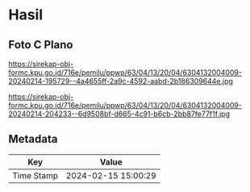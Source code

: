 # Hasil

## Foto C Plano

https://sirekap-obj-formc.kpu.go.id/716e/pemilu/ppwp/63/04/13/20/04/6304132004009-20240214-195729--4a4655ff-2a9c-4592-aabd-2b186309644e.jpg

https://sirekap-obj-formc.kpu.go.id/716e/pemilu/ppwp/63/04/13/20/04/6304132004009-20240214-204233--6d9508bf-d665-4c91-b6cb-2bb87fe77f1f.jpg


## Metadata

| Key        | Value               |
| ---------- | ------------------- |
| Time Stamp | 2024-02-15 15:00:29 |



